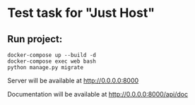 # Test task for "Just Host"

## Run project:
```shell
docker-compose up --build -d
docker-compose exec web bash
python manage.py migrate
```
Server will be available at http://0.0.0.0:8000

Documentation will be available at http://0.0.0.0:8000/api/doc
